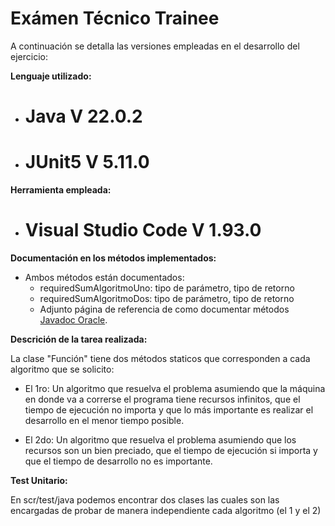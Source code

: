 # Exámen Técnico Trainee

A continuación se detalla las versiones empleadas en el desarrollo del ejercicio:

**Lenguaje utilizado:**

- # Java V 22.0.2
- # JUnit5 V 5.11.0

**Herramienta empleada:**

- # Visual Studio Code V 1.93.0

**Documentación en los métodos implementados:**

- Ambos métodos están documentados:
  - requiredSumAlgoritmoUno: tipo de parámetro, tipo de retorno
  - requiredSumAlgoritmoDos: tipo de parámetro, tipo de retorno
  - Adjunto página de referencia de como documentar métodos [Javadoc Oracle](https://www.oracle.com/technical-resources/articles/java/javadoc-tool.html#format/).

**Descrición de la tarea realizada:**

La clase "Función" tiene dos métodos staticos que corresponden a cada algoritmo que se solicito:

- El 1ro:
  Un algoritmo que resuelva el problema asumiendo que la máquina en donde va a correrse el
  programa tiene recursos infinitos, que el tiempo de ejecución no importa y que lo más
  importante es realizar el desarrollo en el menor tiempo posible.

- El 2do:
  Un algoritmo que resuelva el problema asumiendo que los recursos son un bien preciado,
  que el tiempo de ejecución si importa y que el tiempo de desarrollo no es importante.

**Test Unitario:**

En scr/test/java podemos encontrar dos clases las cuales son las encargadas de probar de manera independiente cada algoritmo (el 1 y el 2)
